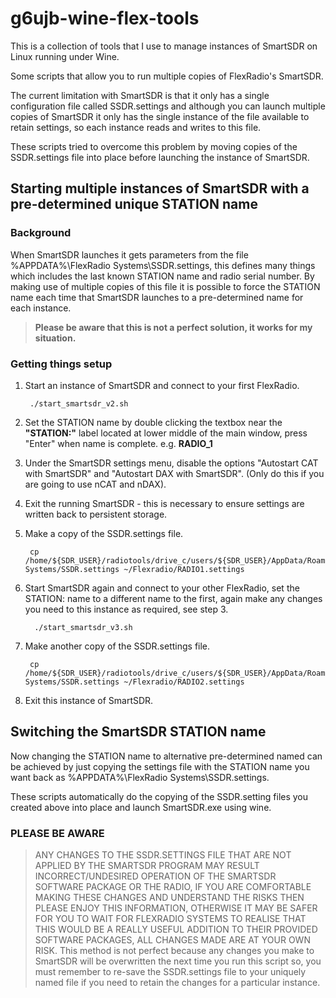 # g6ujb-wine-flex-tools

This is a collection of tools that I use to manage instances of SmartSDR on Linux running under Wine.

Some scripts that allow you to run multiple copies of FlexRadio's SmartSDR.

The current limitation with SmartSDR is that it only has a single configuration file called SSDR.settings and although you can
launch multiple copies of SmartSDR it only has the single instance of the file available to retain settings, so each
instance reads and writes to this file.

These scripts tried to overcome this problem by moving copies of the SSDR.settings file into place before launching the instance
of SmartSDR.

## Starting multiple instances of SmartSDR with a pre-determined unique STATION name

### Background

When SmartSDR launches it gets parameters from the file %APPDATA%\FlexRadio Systems\SSDR.settings, this defines many things which includes the last known STATION name and radio serial number. By making use of multiple copies of this file it is possible to force the STATION name each time that SmartSDR launches to a pre-determined name for each instance.

> **Please be aware that this is not a perfect solution, it works for my situation.**

### Getting things setup

1. Start an instance of SmartSDR and connect to your first FlexRadio.

        ./start_smartsdr_v2.sh

2. Set the STATION name by double clicking the textbox near the **"STATION:"** label located at lower middle of the main window, press "Enter" when name is complete. e.g. **RADIO_1**
3. Under the SmartSDR settings menu, disable the options "Autostart CAT with SmartSDR" and "Autostart DAX with SmartSDR". (Only do this if you are going to use nCAT and nDAX).
4. Exit the running SmartSDR - this is necessary to ensure settings are written back to persistent storage.
5. Make a copy of the SSDR.settings file.

        cp /home/${SDR_USER}/radiotools/drive_c/users/${SDR_USER}/AppData/Roaming/FlexRadio Systems/SSDR.settings ~/Flexradio/RADIO1.settings        

6. Start SmartSDR again and connect to your other FlexRadio, set the STATION: name to a different name to the first, again make any changes you need to this instance as required, see step 3.

         ./start_smartsdr_v3.sh         

7. Make another copy of the SSDR.settings file.

        cp /home/${SDR_USER}/radiotools/drive_c/users/${SDR_USER}/AppData/Roaming/FlexRadio Systems/SSDR.settings ~/Flexradio/RADIO2.settings

8. Exit this instance of SmartSDR.

## Switching the SmartSDR STATION name

Now changing the STATION name to alternative pre-determined named can be achieved by just copying the settings file with the STATION name you want back as %APPDATA%\FlexRadio Systems\SSDR.settings.

These scripts automatically do the copying of the SSDR.setting files you created above into place and launch SmartSDR.exe using wine.

### PLEASE BE AWARE

> ANY CHANGES TO THE SSDR.SETTINGS FILE THAT ARE NOT APPLIED BY THE SMARTSDR PROGRAM MAY RESULT INCORRECT/UNDESIRED OPERATION OF THE SMARTSDR SOFTWARE PACKAGE OR THE RADIO, IF YOU ARE COMFORTABLE MAKING THESE CHANGES AND UNDERSTAND THE RISKS THEN PLEASE ENJOY THIS INFORMATION, OTHERWISE IT MAY BE SAFER FOR YOU TO WAIT FOR FLEXRADIO SYSTEMS TO REALISE THAT THIS WOULD BE A REALLY USEFUL ADDITION TO THEIR PROVIDED SOFTWARE PACKAGES, ALL CHANGES MADE ARE AT YOUR OWN RISK.
> This method is not perfect because any changes you make to SmartSDR will be overwritten the next time you run this script so, you must remember to re-save the SSDR.settings file to your uniquely named file if you need to retain the changes for a particular instance.
